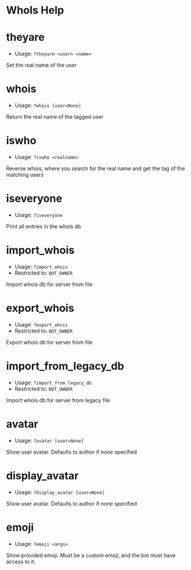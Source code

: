 # WhoIs Help

# theyare
 - Usage: `?theyare <user> <name> `

Set the real name of the user

# whois
 - Usage: `?whois [user=None] `

Return the real name of the tagged user

# iswho
 - Usage: `?iswho <realname> `

Reverse whois, where you search for the real name and get the tag of the matching users

# iseveryone
 - Usage: `?iseveryone `

Print all entries in the whois db

# import_whois
 - Usage: `?import_whois `
 - Restricted to: `BOT_OWNER`

Import whois db for server from file

# export_whois
 - Usage: `?export_whois `
 - Restricted to: `BOT_OWNER`

Export whois db for server from file

# import_from_legacy_db
 - Usage: `?import_from_legacy_db `
 - Restricted to: `BOT_OWNER`

Import whois db for server from legacy file

# avatar
 - Usage: `?avatar [user=None] `

Show user avatar. Defaults to author if none specified

# display_avatar
 - Usage: `?display_avatar [user=None] `

Show user avatar. Defaults to author if none specified

# emoji
 - Usage: `?emoji <args> `

Show provided emoji. Must be a custom emoji, and the bot must have access to it.

